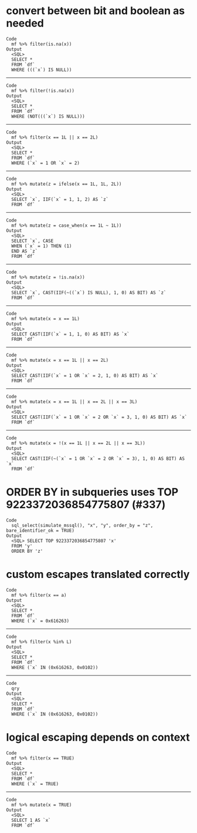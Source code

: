 # convert between bit and boolean as needed

    Code
      mf %>% filter(is.na(x))
    Output
      <SQL>
      SELECT *
      FROM `df`
      WHERE (((`x`) IS NULL))

---

    Code
      mf %>% filter(!is.na(x))
    Output
      <SQL>
      SELECT *
      FROM `df`
      WHERE (NOT(((`x`) IS NULL)))

---

    Code
      mf %>% filter(x == 1L || x == 2L)
    Output
      <SQL>
      SELECT *
      FROM `df`
      WHERE (`x` = 1 OR `x` = 2)

---

    Code
      mf %>% mutate(z = ifelse(x == 1L, 1L, 2L))
    Output
      <SQL>
      SELECT `x`, IIF(`x` = 1, 1, 2) AS `z`
      FROM `df`

---

    Code
      mf %>% mutate(z = case_when(x == 1L ~ 1L))
    Output
      <SQL>
      SELECT `x`, CASE
      WHEN (`x` = 1) THEN (1)
      END AS `z`
      FROM `df`

---

    Code
      mf %>% mutate(z = !is.na(x))
    Output
      <SQL>
      SELECT `x`, CAST(IIF(~((`x`) IS NULL), 1, 0) AS BIT) AS `z`
      FROM `df`

---

    Code
      mf %>% mutate(x = x == 1L)
    Output
      <SQL>
      SELECT CAST(IIF(`x` = 1, 1, 0) AS BIT) AS `x`
      FROM `df`

---

    Code
      mf %>% mutate(x = x == 1L || x == 2L)
    Output
      <SQL>
      SELECT CAST(IIF(`x` = 1 OR `x` = 2, 1, 0) AS BIT) AS `x`
      FROM `df`

---

    Code
      mf %>% mutate(x = x == 1L || x == 2L || x == 3L)
    Output
      <SQL>
      SELECT CAST(IIF(`x` = 1 OR `x` = 2 OR `x` = 3, 1, 0) AS BIT) AS `x`
      FROM `df`

---

    Code
      mf %>% mutate(x = !(x == 1L || x == 2L || x == 3L))
    Output
      <SQL>
      SELECT CAST(IIF(~(`x` = 1 OR `x` = 2 OR `x` = 3), 1, 0) AS BIT) AS `x`
      FROM `df`

# ORDER BY in subqueries uses TOP 9223372036854775807 (#337)

    Code
      sql_select(simulate_mssql(), "x", "y", order_by = "z", bare_identifier_ok = TRUE)
    Output
      <SQL> SELECT TOP 9223372036854775807 'x'
      FROM 'y'
      ORDER BY 'z'

# custom escapes translated correctly

    Code
      mf %>% filter(x == a)
    Output
      <SQL>
      SELECT *
      FROM `df`
      WHERE (`x` = 0x616263)

---

    Code
      mf %>% filter(x %in% L)
    Output
      <SQL>
      SELECT *
      FROM `df`
      WHERE (`x` IN (0x616263, 0x0102))

---

    Code
      qry
    Output
      <SQL>
      SELECT *
      FROM `df`
      WHERE (`x` IN (0x616263, 0x0102))

# logical escaping depends on context

    Code
      mf %>% filter(x == TRUE)
    Output
      <SQL>
      SELECT *
      FROM `df`
      WHERE (`x` = TRUE)

---

    Code
      mf %>% mutate(x = TRUE)
    Output
      <SQL>
      SELECT 1 AS `x`
      FROM `df`

